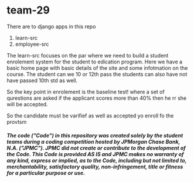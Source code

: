 # team-29
There are to django apps in this repo 
1. learn-src
2. employee-src

The learn-src focuses on the par where we need to build a student enrolement system for the student to edication program. Here we have a basic home page with basic details of the site and some infotmation on the course. The student can we 10 or 12th pass the students can also have not have passed 10th std as well.

So the key point in enrolement is the baseline test!
where a set of qurestions are asked if the applicant scores more than 40% then he rr she will be accepted.

So the candidate must be varifief as well as accepted yo enroll fo the provtsm
##### The code ("Code") in this repository was created solely by the student teams during a coding competition hosted by JPMorgan Chase Bank, N.A. ("JPMC").						JPMC did not create or contribute to the development of the Code.  This Code is provided AS IS and JPMC makes no warranty of any kind, express or implied, as to the Code,						including but not limited to, merchantability, satisfactory quality, non-infringement, title or fitness for a particular purpose or use.